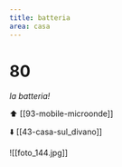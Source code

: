 ```yaml
---
title: batteria
area: casa
---
```

# 80
_la batteria!_

⬆️ [[93-mobile-microonde]]

⬇️ [[43-casa-sul_divano]]

![[foto_144.jpg]]